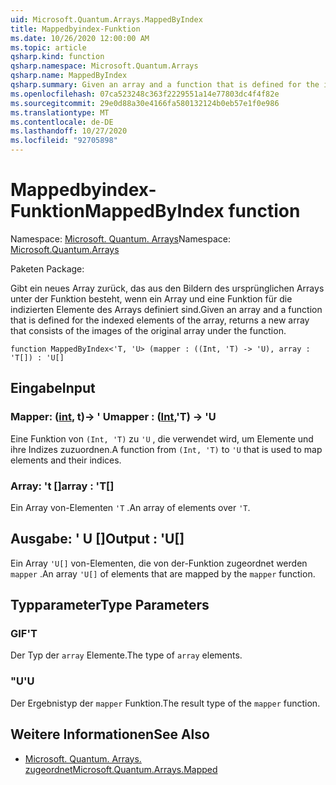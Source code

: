 ```yaml
---
uid: Microsoft.Quantum.Arrays.MappedByIndex
title: Mappedbyindex-Funktion
ms.date: 10/26/2020 12:00:00 AM
ms.topic: article
qsharp.kind: function
qsharp.namespace: Microsoft.Quantum.Arrays
qsharp.name: MappedByIndex
qsharp.summary: Given an array and a function that is defined for the indexed elements of the array, returns a new array that consists of the images of the original array under the function.
ms.openlocfilehash: 07ca523248c363f2229551a14e77803dc4f4f82e
ms.sourcegitcommit: 29e0d88a30e4166fa580132124b0eb57e1f0e986
ms.translationtype: MT
ms.contentlocale: de-DE
ms.lasthandoff: 10/27/2020
ms.locfileid: "92705898"
---
```

# <a name="mappedbyindex-function"></a><span data-ttu-id="2a2ca-102">Mappedbyindex-Funktion</span><span class="sxs-lookup"><span data-stu-id="2a2ca-102">MappedByIndex function</span></span>

<span data-ttu-id="2a2ca-103">Namespace: [Microsoft. Quantum. Arrays](xref:Microsoft.Quantum.Arrays)</span><span class="sxs-lookup"><span data-stu-id="2a2ca-103">Namespace: [Microsoft.Quantum.Arrays](xref:Microsoft.Quantum.Arrays)</span></span>

<span data-ttu-id="2a2ca-104">Paketen [](https://nuget.org/packages/)</span><span class="sxs-lookup"><span data-stu-id="2a2ca-104">Package: [](https://nuget.org/packages/)</span></span>


<span data-ttu-id="2a2ca-105">Gibt ein neues Array zurück, das aus den Bildern des ursprünglichen Arrays unter der Funktion besteht, wenn ein Array und eine Funktion für die indizierten Elemente des Arrays definiert sind.</span><span class="sxs-lookup"><span data-stu-id="2a2ca-105">Given an array and a function that is defined for the indexed elements of the array, returns a new array that consists of the images of the original array under the function.</span></span>

```qsharp
function MappedByIndex<'T, 'U> (mapper : ((Int, 'T) -> 'U), array : 'T[]) : 'U[]
```


## <a name="input"></a><span data-ttu-id="2a2ca-106">Eingabe</span><span class="sxs-lookup"><span data-stu-id="2a2ca-106">Input</span></span>

### <a name="mapper--intt---u"></a><span data-ttu-id="2a2ca-107">Mapper: ([int](xref:microsoft.quantum.lang-ref.int), t)-> ' U</span><span class="sxs-lookup"><span data-stu-id="2a2ca-107">mapper : ([Int](xref:microsoft.quantum.lang-ref.int),'T) -> 'U</span></span>

<span data-ttu-id="2a2ca-108">Eine Funktion von `(Int, 'T)` zu `'U` , die verwendet wird, um Elemente und ihre Indizes zuzuordnen.</span><span class="sxs-lookup"><span data-stu-id="2a2ca-108">A function from `(Int, 'T)` to `'U` that is used to map elements and their indices.</span></span>


### <a name="array--t"></a><span data-ttu-id="2a2ca-109">Array: 't []</span><span class="sxs-lookup"><span data-stu-id="2a2ca-109">array : 'T[]</span></span>

<span data-ttu-id="2a2ca-110">Ein Array von-Elementen `'T` .</span><span class="sxs-lookup"><span data-stu-id="2a2ca-110">An array of elements over `'T`.</span></span>



## <a name="output--u"></a><span data-ttu-id="2a2ca-111">Ausgabe: ' U []</span><span class="sxs-lookup"><span data-stu-id="2a2ca-111">Output : 'U[]</span></span>

<span data-ttu-id="2a2ca-112">Ein Array `'U[]` von-Elementen, die von der-Funktion zugeordnet werden `mapper` .</span><span class="sxs-lookup"><span data-stu-id="2a2ca-112">An array `'U[]` of elements that are mapped by the `mapper` function.</span></span>

## <a name="type-parameters"></a><span data-ttu-id="2a2ca-113">Typparameter</span><span class="sxs-lookup"><span data-stu-id="2a2ca-113">Type Parameters</span></span>

### <a name="t"></a><span data-ttu-id="2a2ca-114">GIF</span><span class="sxs-lookup"><span data-stu-id="2a2ca-114">'T</span></span>

<span data-ttu-id="2a2ca-115">Der Typ der `array` Elemente.</span><span class="sxs-lookup"><span data-stu-id="2a2ca-115">The type of `array` elements.</span></span>
### <a name="u"></a><span data-ttu-id="2a2ca-116">"U</span><span class="sxs-lookup"><span data-stu-id="2a2ca-116">'U</span></span>

<span data-ttu-id="2a2ca-117">Der Ergebnistyp der `mapper` Funktion.</span><span class="sxs-lookup"><span data-stu-id="2a2ca-117">The result type of the `mapper` function.</span></span>

## <a name="see-also"></a><span data-ttu-id="2a2ca-118">Weitere Informationen</span><span class="sxs-lookup"><span data-stu-id="2a2ca-118">See Also</span></span>

- [<span data-ttu-id="2a2ca-119">Microsoft. Quantum. Arrays. zugeordnet</span><span class="sxs-lookup"><span data-stu-id="2a2ca-119">Microsoft.Quantum.Arrays.Mapped</span></span>](xref:Microsoft.Quantum.Arrays.Mapped)
